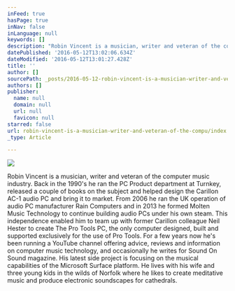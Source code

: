 ```yaml
---
inFeed: true
hasPage: true
inNav: false
inLanguage: null
keywords: []
description: "Robin Vincent is a musician, writer and veteran of the computer music industry. Back in the 1990’s he ran the PC Product department at Turnkey, released a couple of books on the subject and helped design the Carillon AC-1 audio PC and bring it to market. From 2006 he ran the UK operation of audio PC manufacturer Rain Computers and in 2013 he formed Molten Music Technology to continue building audio PCs under his own steam. This independence enabled him to team up with former Carillon colleague Neil Hester to create The Pro Tools PC, the only computer designed, built and supported exclusively for the use of Pro Tools. For a few years now he's been running a YouTube channel offering advice, reviews and information on computer music technology, and occasionally he writes for Sound On Sound magazine. His latest side project is focusing on the musical capabilities of the Microsoft Surface platform. He lives with his wife and three young kids in the wilds of Norfolk where he likes to create meditative music and produce electronic soundscapes for cathedrals."
datePublished: '2016-05-12T13:02:06.634Z'
dateModified: '2016-05-12T13:01:27.428Z'
title: ''
author: []
sourcePath: _posts/2016-05-12-robin-vincent-is-a-musician-writer-and-veteran-of-the-compu.md
authors: []
publisher:
  name: null
  domain: null
  url: null
  favicon: null
starred: false
url: robin-vincent-is-a-musician-writer-and-veteran-of-the-compu/index.html
_type: Article

---
```

![](https://the-grid-user-content.s3-us-west-2.amazonaws.com/d9cf34c1-a81e-4e77-8542-e201b96ebf0f.jpg)

Robin Vincent is a musician, writer and veteran of the computer music industry. Back in the 1990's he ran the PC Product department at Turnkey, released a couple of books on the subject and helped design the Carillon AC-1 audio PC and bring it to market. From 2006 he ran the UK operation of audio PC manufacturer Rain Computers and in 2013 he formed Molten Music Technology to continue building audio PCs under his own steam. This independence enabled him to team up with former Carillon colleague Neil Hester to create The Pro Tools PC, the only computer designed, built and supported exclusively for the use of Pro Tools. For a few years now he's been running a YouTube channel offering advice, reviews and information on computer music technology, and occasionally he writes for Sound On Sound magazine. His latest side project is focusing on the musical capabilities of the Microsoft Surface platform. He lives with his wife and three young kids in the wilds of Norfolk where he likes to create meditative music and produce electronic soundscapes for cathedrals.